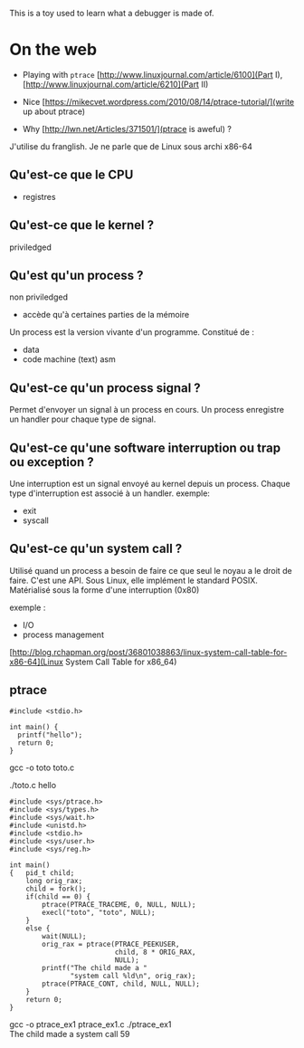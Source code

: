 This is a toy used to learn what a debugger is made of.

# On the web 

- Playing with `ptrace` [http://www.linuxjournal.com/article/6100](Part I), [http://www.linuxjournal.com/article/6210](Part II)

- Nice [https://mikecvet.wordpress.com/2010/08/14/ptrace-tutorial/](write up about ptrace)

- Why [http://lwn.net/Articles/371501/](ptrace is aweful) ?


J'utilise du franglish.
Je ne parle que de Linux sous archi x86-64

## Qu'est-ce que le CPU
- registres

## Qu'est-ce que le kernel ?
priviledged 

## Qu'est qu'un process ?
non priviledged
- accède qu'à certaines parties de la mémoire

Un process est la version vivante d'un programme.
Constitué de :
 - data
 - code machine (text) asm

## Qu'est-ce qu'un process signal ?

Permet d'envoyer un signal à un process en cours.
Un process enregistre un handler pour chaque type de signal.

## Qu'est-ce qu'une software interruption ou trap ou exception ?
Une interruption est un signal envoyé au kernel depuis un process.
Chaque type d'interruption est associé à un handler.
exemple:
 - exit
 - syscall

## Qu'est-ce qu'un system call ?

Utilisé quand un process a besoin de faire ce que seul le noyau a le droit de faire.
C'est une API.
Sous Linux, elle implément le standard POSIX.
Matérialisé sous la forme d'une interruption (0x80)

exemple :
 - I/O
 - process management 

[http://blog.rchapman.org/post/36801038863/linux-system-call-table-for-x86-64](Linux System Call Table for x86_64)

## ptrace

```
#include <stdio.h>

int main() { 
  printf("hello");
  return 0; 
}
```

gcc -o toto toto.c

./toto.c
hello

```
#include <sys/ptrace.h>
#include <sys/types.h>
#include <sys/wait.h>
#include <unistd.h>
#include <stdio.h>
#include <sys/user.h>
#include <sys/reg.h>

int main()
{   pid_t child;
    long orig_rax;
    child = fork();
    if(child == 0) {
        ptrace(PTRACE_TRACEME, 0, NULL, NULL);
        execl("toto", "toto", NULL);
    }
    else {
        wait(NULL);
        orig_rax = ptrace(PTRACE_PEEKUSER,
                          child, 8 * ORIG_RAX,
                          NULL);
        printf("The child made a "
               "system call %ld\n", orig_rax);
        ptrace(PTRACE_CONT, child, NULL, NULL);
    }
    return 0;
}
```

gcc -o ptrace_ex1 ptrace_ex1.c
./ptrace_ex1                  
The child made a system call 59

